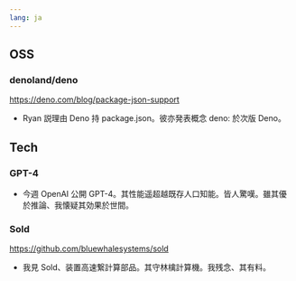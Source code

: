 ```yaml
---
lang: ja
---
```


## OSS

### denoland/deno

https://deno.com/blog/package-json-support

- Ryan 説理由 Deno 持 package.json。彼亦発表概念 deno: 於次版 Deno。

## Tech

### GPT-4

- 今週 OpenAI 公開 GPT-4。其性能遥超越既存人口知能。皆人驚嘆。雖其優於推論、我懐疑其効果於世間。

### Sold

https://github.com/bluewhalesystems/sold

- 我見 Sold、装置高速繋計算部品。其守林檎計算機。我残念、其有料。
